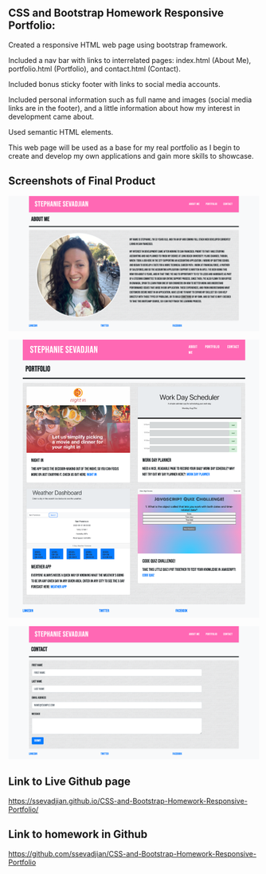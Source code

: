 ## CSS and Bootstrap Homework Responsive Portfolio:
Created a responsive HTML web page using bootstrap framework.

Included a nav bar with links to interrelated pages: index.html (About Me), portfolio.html (Portfolio), and contact.html (Contact).
 
Included bonus sticky footer with links to social media accounts.

Included personal information such as full name and images (social media links are in the footer), and a little information about how my interest in development came about.

Used semantic HTML elements.

This web page will be used as a base for my real portfolio as I begin to create and develop my own applications and gain more skills to showcase. 


## Screenshots of Final Product

![AboutMeScreenshot](./images/AboutMeScreenshot.png)

![PortfolioScreenshot](./images/newPortfolioPageImage.png)

![ContactScreenshot](./images/ContactScreenshot.png)

## Link to Live Github page
https://ssevadjian.github.io/CSS-and-Bootstrap-Homework-Responsive-Portfolio/

## Link to homework in Github
https://github.com/ssevadjian/CSS-and-Bootstrap-Homework-Responsive-Portfolio